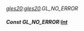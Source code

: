 _[gles20](../../modules/gles20/gles20-module.md):[gles20](../../modules/gles20/gles20-module.md).GL\_NO\_ERROR_
##### Const GL\_NO\_ERROR:[Int](../../modules/wonkey/wonkey-types-int.md)

